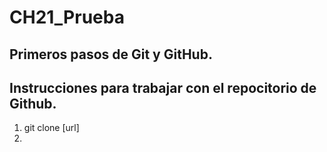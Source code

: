 # CH21_Prueba
Primeros pasos de Git y GitHub.
---

## Instrucciones para trabajar con el repocitorio de Github.

1. git clone [url]
2.  
